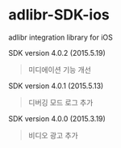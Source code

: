 # adlibr-SDK-ios
adlibr integration library for iOS

SDK version 4.0.2 (2015.5.19)
> 미디에이션 기능 개선

SDK version 4.0.1 (2015.5.13)
> 디버깅 모드 로그 추가

SDK version 4.0.0 (2015.3.19)
> 비디오 광고 추가
